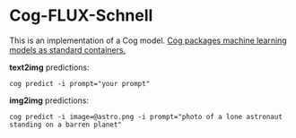 # Cog-FLUX-Schnell

This is an implementation of a Cog model. [Cog packages machine learning models as standard containers.](https://github.com/replicate/cog)

**text2img** predictions:

    cog predict -i prompt="your prompt"

**img2img** predictions:
	
	cog predict -i image=@astro.png -i prompt="photo of a lone astronaut standing on a barren planet"
	

